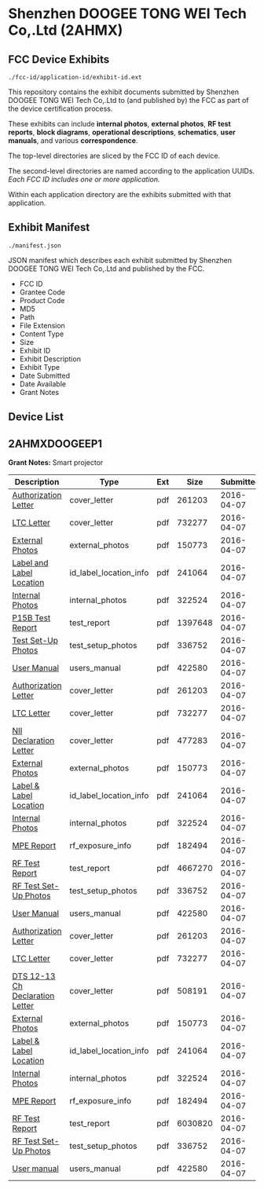 # Shenzhen DOOGEE TONG WEI Tech Co,.Ltd (2AHMX)
## FCC Device Exhibits

```
./fcc-id/application-id/exhibit-id.ext
```

This repository contains the exhibit documents submitted by Shenzhen DOOGEE TONG WEI Tech Co,.Ltd to (and published by) the FCC as part of the device certification process.

These exhibits can include **internal photos**, **external photos**, **RF test reports**, **block diagrams**, **operational descriptions**, **schematics**, **user manuals**, and various **correspondence**.

The top-level directories are sliced by the FCC ID of each device.

The second-level directories are named according to the application UUIDs. *Each FCC ID includes one or more application.*

Within each application directory are the exhibits submitted with that application. 

## Exhibit Manifest

```
./manifest.json
```

JSON manifest which describes each exhibit submitted by Shenzhen DOOGEE TONG WEI Tech Co,.Ltd and published by the FCC.

- FCC ID
- Grantee Code
- Product Code
- MD5
- Path
- File Extension
- Content Type
- Size
- Exhibit ID
- Exhibit Description
- Exhibit Type
- Date Submitted
- Date Available
- Grant Notes

## Device List
## 2AHMXDOOGEEP1
**Grant Notes:** Smart projector

| Description | Type | Ext | Size | Submitted | Available |
| ----------- | ---- | --- | ---- | --------- | --------- |
| [Authorization Letter](2AHMXDOOGEEP1/fb8264dae19ffe6ef00e710a094aec34/2952631.pdf) | cover_letter | pdf | 261203 | 2016-04-07 | 2016-04-07 |
| [LTC Letter](2AHMXDOOGEEP1/fb8264dae19ffe6ef00e710a094aec34/2952632.pdf) | cover_letter | pdf | 732277 | 2016-04-07 | 2016-04-07 |
| [External Photos](2AHMXDOOGEEP1/fb8264dae19ffe6ef00e710a094aec34/2952636.pdf) | external_photos | pdf | 150773 | 2016-04-07 | 2016-04-07 |
| [Label and Label Location](2AHMXDOOGEEP1/fb8264dae19ffe6ef00e710a094aec34/2952637.pdf) | id_label_location_info | pdf | 241064 | 2016-04-07 | 2016-04-07 |
| [Internal Photos](2AHMXDOOGEEP1/fb8264dae19ffe6ef00e710a094aec34/2952641.pdf) | internal_photos | pdf | 322524 | 2016-04-07 | 2016-04-07 |
| [P15B Test Report](2AHMXDOOGEEP1/fb8264dae19ffe6ef00e710a094aec34/2953682.pdf) | test_report | pdf | 1397648 | 2016-04-07 | 2016-04-07 |
| [Test Set-Up Photos](2AHMXDOOGEEP1/fb8264dae19ffe6ef00e710a094aec34/2952653.pdf) | test_setup_photos | pdf | 336752 | 2016-04-07 | 2016-04-07 |
| [User Manual](2AHMXDOOGEEP1/fb8264dae19ffe6ef00e710a094aec34/2952647.pdf) | users_manual | pdf | 422580 | 2016-04-07 | 2016-04-07 |
| [Authorization Letter](2AHMXDOOGEEP1/0080a3a70e76acbc1927af03b7589414/2952631.pdf) | cover_letter | pdf | 261203 | 2016-04-07 | 2016-04-07 |
| [LTC Letter](2AHMXDOOGEEP1/0080a3a70e76acbc1927af03b7589414/2952632.pdf) | cover_letter | pdf | 732277 | 2016-04-07 | 2016-04-07 |
| [NII Declaration Letter](2AHMXDOOGEEP1/0080a3a70e76acbc1927af03b7589414/2952634.pdf) | cover_letter | pdf | 477283 | 2016-04-07 | 2016-04-07 |
| [External Photos](2AHMXDOOGEEP1/0080a3a70e76acbc1927af03b7589414/2952636.pdf) | external_photos | pdf | 150773 | 2016-04-07 | 2016-04-07 |
| [Label & Label Location](2AHMXDOOGEEP1/0080a3a70e76acbc1927af03b7589414/2952637.pdf) | id_label_location_info | pdf | 241064 | 2016-04-07 | 2016-04-07 |
| [Internal Photos](2AHMXDOOGEEP1/0080a3a70e76acbc1927af03b7589414/2952641.pdf) | internal_photos | pdf | 322524 | 2016-04-07 | 2016-04-07 |
| [MPE Report](2AHMXDOOGEEP1/0080a3a70e76acbc1927af03b7589414/2952645.pdf) | rf_exposure_info | pdf | 182494 | 2016-04-07 | 2016-04-07 |
| [RF Test Report](2AHMXDOOGEEP1/0080a3a70e76acbc1927af03b7589414/2952652.pdf) | test_report | pdf | 4667270 | 2016-04-07 | 2016-04-07 |
| [RF Test Set-Up Photos](2AHMXDOOGEEP1/0080a3a70e76acbc1927af03b7589414/2952653.pdf) | test_setup_photos | pdf | 336752 | 2016-04-07 | 2016-04-07 |
| [User Manual](2AHMXDOOGEEP1/0080a3a70e76acbc1927af03b7589414/2952647.pdf) | users_manual | pdf | 422580 | 2016-04-07 | 2016-04-07 |
| [Authorization Letter](2AHMXDOOGEEP1/e2e9a82c88451b13f8e22d434ae3efac/2952631.pdf) | cover_letter | pdf | 261203 | 2016-04-07 | 2016-04-07 |
| [LTC Letter](2AHMXDOOGEEP1/e2e9a82c88451b13f8e22d434ae3efac/2952632.pdf) | cover_letter | pdf | 732277 | 2016-04-07 | 2016-04-07 |
| [DTS 12-13 Ch Declaration Letter](2AHMXDOOGEEP1/e2e9a82c88451b13f8e22d434ae3efac/2953666.pdf) | cover_letter | pdf | 508191 | 2016-04-07 | 2016-04-07 |
| [External Photos](2AHMXDOOGEEP1/e2e9a82c88451b13f8e22d434ae3efac/2952636.pdf) | external_photos | pdf | 150773 | 2016-04-07 | 2016-04-07 |
| [Label & Label Location](2AHMXDOOGEEP1/e2e9a82c88451b13f8e22d434ae3efac/2952637.pdf) | id_label_location_info | pdf | 241064 | 2016-04-07 | 2016-04-07 |
| [Internal Photos](2AHMXDOOGEEP1/e2e9a82c88451b13f8e22d434ae3efac/2952641.pdf) | internal_photos | pdf | 322524 | 2016-04-07 | 2016-04-07 |
| [MPE Report](2AHMXDOOGEEP1/e2e9a82c88451b13f8e22d434ae3efac/2952645.pdf) | rf_exposure_info | pdf | 182494 | 2016-04-07 | 2016-04-07 |
| [RF Test Report](2AHMXDOOGEEP1/e2e9a82c88451b13f8e22d434ae3efac/2953673.pdf) | test_report | pdf | 6030820 | 2016-04-07 | 2016-04-07 |
| [RF Test Set-Up Photos](2AHMXDOOGEEP1/e2e9a82c88451b13f8e22d434ae3efac/2952653.pdf) | test_setup_photos | pdf | 336752 | 2016-04-07 | 2016-04-07 |
| [User manual](2AHMXDOOGEEP1/e2e9a82c88451b13f8e22d434ae3efac/2952647.pdf) | users_manual | pdf | 422580 | 2016-04-07 | 2016-04-07 |
